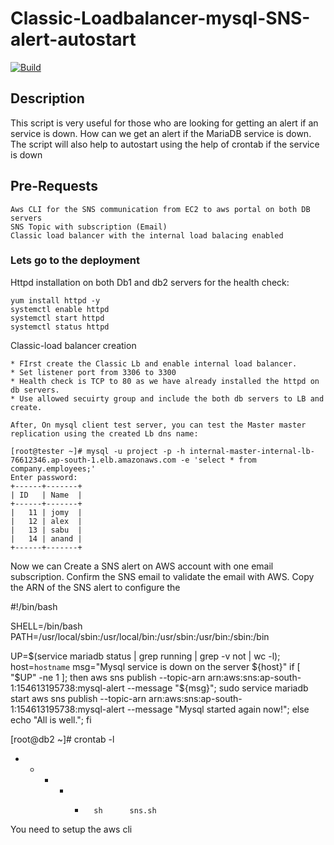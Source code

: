 #  Classic-Loadbalancer-mysql-SNS-alert-autostart

[![Build](https://travis-ci.org/joemccann/dillinger.svg?branch=master)](https://travis-ci.org/joemccann/dillinger)

## Description

This script is very useful for those who are looking for getting an alert if an service is down. How can we get an alert if the MariaDB service is down. 
The script will also help to autostart using the help of crontab if the service is down

## Pre-Requests
```
Aws CLI for the SNS communication from EC2 to aws portal on both DB servers
SNS Topic with subscription (Email)
Classic load balancer with the internal load balacing enabled
```

### Lets go to the deployment

Httpd installation on both Db1 and db2 servers for the health check:
``` 
yum install httpd -y
systemctl enable httpd
systemctl start httpd
systemctl status httpd
``` 
Classic-load balancer creation
```
* FIrst create the Classic Lb and enable internal load balancer.
* Set listener port from 3306 to 3300
* Health check is TCP to 80 as we have already installed the httpd on db servers.
* Use allowed secuirty group and include the both db servers to LB and create.

After, On mysql client test server, you can test the Master master replication using the created Lb dns name:

[root@tester ~]# mysql -u project -p -h internal-master-internal-lb-76612346.ap-south-1.elb.amazonaws.com -e 'select * from company.employees;'
Enter password:
+------+-------+
| ID   | Name  |
+------+-------+
|   11 | jomy  |
|   12 | alex  |
|   13 | sabu  |
|   14 | anand |
+------+-------+
```
Now we can Create a SNS alert on AWS account with one email subscription.
Confirm the SNS email to validate the email with AWS. Copy the ARN of the SNS alert to configure the 


#!/bin/bash

SHELL=/bin/bash
PATH=/usr/local/sbin:/usr/local/bin:/usr/sbin:/usr/bin:/sbin:/bin

UP=$(service mariadb status | grep running | grep -v not | wc -l);
host=`hostname`
msg="Mysql service is down on the server ${host}"
if [ "$UP" -ne 1 ];
then
        aws sns publish --topic-arn arn:aws:sns:ap-south-1:154613195738:mysql-alert --message "${msg}";
        sudo service mariadb start
        aws sns publish --topic-arn arn:aws:sns:ap-south-1:154613195738:mysql-alert --message "Mysql started again now!";
else
        echo "All is well.";
fi

[root@db2 ~]# crontab -l
* * * * *       sh      sns.sh

You need to setup the aws cli
